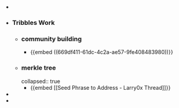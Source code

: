 -
- ### Tribbles Work
	- ### community building
		- {{embed ((669df411-61dc-4c2a-ae57-9fe408483980))}}
	- ### merkle tree
	  collapsed:: true
		- {{embed [[Seed Phrase to Address - Larry0x Thread]]}}
-
-